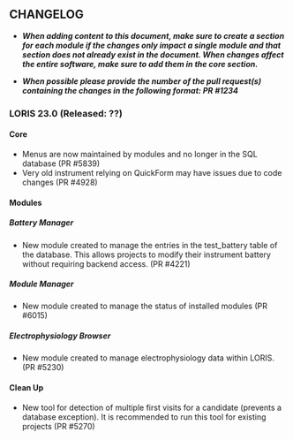 ## CHANGELOG

- ***When adding content to this document, make sure to create a section for each module 
if the changes only impact a single module and that section does not already exist in
the document. When changes affect the entire software, make sure to add them in the 
core section.***

- ***When possible please provide the number of the pull request(s) containing the 
changes in the following format: PR #1234***

### LORIS 23.0 (Released: ??)


#### Core
- Menus are now maintained by modules and no longer in the SQL database (PR #5839)
- Very old instrument relying on QuickForm may have issues due to code changes (PR #4928)

#### Modules 

##### Battery Manager
 - New module created to manage the entries in the test_battery table of the database.
 This allows projects to modify their instrument battery without requiring backend access.
 (PR #4221)

##### Module Manager
 - New module created to manage the status of installed modules (PR #6015)

##### Electrophysiology Browser
 - New module created to manage electrophysiology data within LORIS. (PR #5230)


#### Clean Up
- New tool for detection of multiple first visits for a candidate (prevents a database
 exception). It is recommended to run this tool for existing projects (PR #5270)
